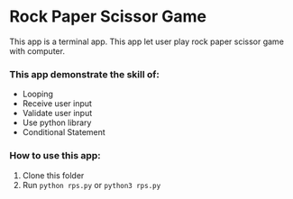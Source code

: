 # Rock Paper Scissor Game
This app is a terminal app. This app let user play rock paper scissor game with computer.
### This app demonstrate the skill of:
- Looping
- Receive user input
- Validate user input
- Use python library
- Conditional Statement

### How to use this app:
1. Clone this folder
2. Run `python rps.py` or `python3 rps.py`
